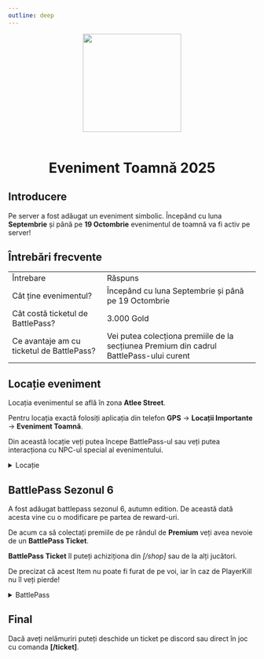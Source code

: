```yaml
---
outline: deep
---
```


<center>
<img src="https://i.imgur.com/3RnVHjZ.png" style="width:200px; height:200px;" />
</center>
<br />

# <p align="center"> Eveniment Toamnă 2025 </p>

## Introducere

Pe server a fost adăugat un eveniment simbolic. Începând cu luna **Septembrie** și până pe **19 Octombrie** evenimentul de toamnă va fi activ pe server!

## Întrebări frecvente

<table>
    <tr>
        <td>Întrebare</td>
        <td>Răspuns</td>
    </tr>
    <tr>
        <td>Cât ține evenimentul?</td>
        <td>Începând cu luna Septembrie și până pe 19 Octombrie</td>
    </tr>
    <tr>
        <td>Cât costă ticketul de BattlePass?</td>
        <td>3.000 Gold</td>
    </tr>
      <tr>
        <td>Ce avantaje am cu ticketul de BattlePass?</td>
        <td>Vei putea colecționa premiile de la secțiunea Premium din cadrul BattlePass-ului curent</td>
    </tr>
</table>

## Locație eveniment

Locația evenimentul se află în zona **Atlee Street**.

Pentru locația exactă folosiți aplicația din telefon **GPS** -> **Locații Importante** -> **Eveniment Toamnă**.

Din această locație veți putea începe BattlePass-ul sau veți putea interacționa cu NPC-ul special al evenimentului.

<details>
  <summary>Locație</summary>
  <img src="https://v.b-zone.ro/images/wiki/autumn-location.jpeg" alt="BP">
</details>

## BattlePass Sezonul 6

A fost adăugat battlepass sezonul 6, autumn edition. De această dată acesta vine cu o modificare pe partea de reward-uri.

De acum ca să colectați premiile de pe rândul de **Premium** veți avea nevoie de un **BattlePass Ticket**.

**BattlePass Ticket** îl puteți achiziționa din *[/shop]* sau de la alți jucători.

De precizat că acest Item nu poate fi furat de pe voi, iar în caz de PlayerKill nu îl veți pierde!

<details>
  <summary>BattlePass</summary>
  <img src="https://v.b-zone.ro/images/wiki/bp.png" alt="BP">
</details>

## Final

Dacă aveți nelămuriri puteți deschide un ticket pe discord sau direct în joc cu comanda **[/ticket]**.